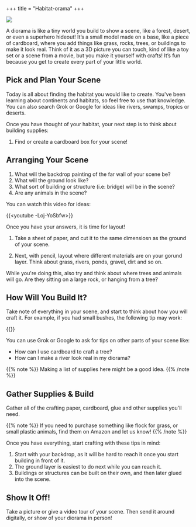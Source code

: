 +++
title = "Habitat-orama"
+++

<img class="hero" src="/images/hero/habitat.jpg" />

A diorama is like a tiny world you build to show a scene, like a forest, desert, or even a superhero hideout! It’s a small model made on a base, like a piece of cardboard, where you add things like grass, rocks, trees, or buildings to make it look real. Think of it as a 3D picture you can touch, kind of like a toy set or a scene from a movie, but you make it yourself with crafts! It’s fun because you get to create every part of your little world.

## Pick and Plan Your Scene

Today is all about finding the habitat you would like to create. You've been learning about continents and habitats, so feel free to use that knowledge. You can also search Grok or Google for ideas like rivers, swamps, tropics or deserts.

Once you have thought of your habitat, your next step is to think about building supplies:

1. Find or create a cardboard box for your scene!

## Arranging Your Scene

1. What will the backdrop painting of the far wall of your scene be?
2. What will the ground look like?
3. What sort of building or structure (i.e: bridge) will be in the scene?
4. Are any animals in the scene?

You can watch this video for ideas:

{{<youtube -Loj-YoSbfw>}}

Once you have your answers, it is time for layout!

1. Take a sheet of paper, and cut it to the same dimensiosn as the ground of your scene.

2. Next, with pencil, layout where different materials are on your gorund layer. Think about grass, rivers, ponds, gravel, dirt and so on.

While you're doing this, also try and think about where trees and animals will go. Are they sitting on a large rock, or hanging from a tree?

## How Will You Build It?

Take note of everything in your scene, and start to think about how you will craft it. For example, if you had small bushes, the following tip may work:

{{<youtube KoW8sJITWyY>}}

You can use Grok or Google to ask for tips on other parts of your scene like:

- How can I use cardboard to craft a tree?
- How can I make a river look real in my diorama?

{{% note %}}
Making a list of supplies here might be a good idea.
{{% /note %}}

## Gather Supplies & Build

Gather all of the crafting paper, cardboard, glue and other supplies you'll need. 

{{% note %}}
If you need to purchase something like flock for grass, or small plastic animals, find them on Amazon and let us know!
{{% /note %}}

Once you have everything, start crafting with these tips in mind:

1. Start with your backdrop, as it will be hard to reach it once you start building in front of it.
2. The ground layer is easiest to do next while you can reach it.
3. Buildings or structures can be built on their own, and then later glued into the scene.

## Show It Off!

Take a picture or give a video tour of your scene. Then send it around digitally, or show of your diorama in person!
